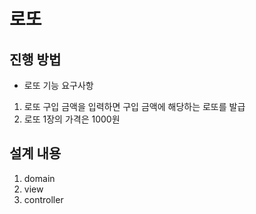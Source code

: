 # 로또
## 진행 방법
* 로또 기능 요구사항
1. 로또 구입 금액을 입력하면 구입 금액에 해당하는 로또를 발급
2. 로또 1장의 가격은 1000원

## 설계 내용
1. domain
2. view
3. controller
